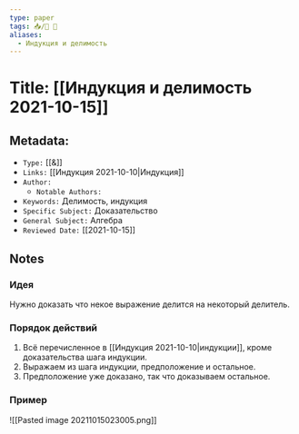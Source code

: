 ```yaml
---
type: paper
tags: 📥️/📜️ 🔢
aliases:
  - Индукция и делимость
---
```




# Title: **[[Индукция и делимость 2021-10-15]]**


## Metadata:

- `Type:` [[&]]
- `Links:` [[Индукция 2021-10-10|Индукция]]
- `Author:` 
	- `Notable Authors:` 
- `Keywords:` Делимость, индукция
- `Specific Subject:` Доказательство
- `General Subject:` Алгебра
- `Reviewed Date:` [[2021-10-15]]


## Notes

### Идея
Нужно доказать что некое выражение делится на некоторый делитель.

### Порядок действий
1. Всё перечисленное в [[Индукция 2021-10-10|индукции]], кроме доказательства шага индукции.
2. Выражаем из шага индукции, предположение и остальное.
3. Предположение уже доказано, так что доказываем остальное.

###  Пример
![[Pasted image 20211015023005.png]]